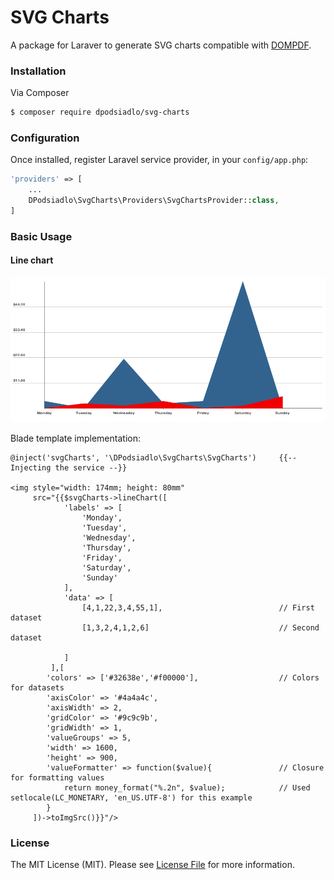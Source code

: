 # SVG Charts 

A package for Laraver to generate SVG charts compatible with [DOMPDF](https://github.com/dompdf/dompdf). 

### Installation

Via Composer

``` bash
$ composer require dpodsiadlo/svg-charts
```

### Configuration

Once installed, register Laravel service provider, in your `config/app.php`:

```php
'providers' => [
	...
    DPodsiadlo\SvgCharts\Providers\SvgChartsProvider::class,
]
```



### Basic Usage

#### Line chart

![Line chart example](examples/images/ps1.png)


Blade template implementation:

```blade
@inject('svgCharts', '\DPodsiadlo\SvgCharts\SvgCharts')     {{-- Injecting the service --}}
    
<img style="width: 174mm; height: 80mm"
     src="{{$svgCharts->lineChart([
            'labels' => [
                'Monday',
                'Tuesday',
                'Wednesday',
                'Thursday',
                'Friday',
                'Saturday',
                'Sunday'
            ],
            'data' => [
                [4,1,22,3,4,55,1],                          // First dataset
                [1,3,2,4,1,2,6]                             // Second dataset

            ]
         ],[
        'colors' => ['#32638e','#f00000'],                  // Colors for datasets
        'axisColor' => '#4a4a4c',
        'axisWidth' => 2,
        'gridColor' => '#9c9c9b',
        'gridWidth' => 1,
        'valueGroups' => 5,
        'width' => 1600,
        'height' => 900,
        'valueFormatter' => function($value){               // Closure for formatting values
            return money_format("%.2n", $value);            // Used setlocale(LC_MONETARY, 'en_US.UTF-8') for this example
        }
     ])->toImgSrc()}}"/>
```

### License

The MIT License (MIT). Please see [License File](LICENSE) for more information.
